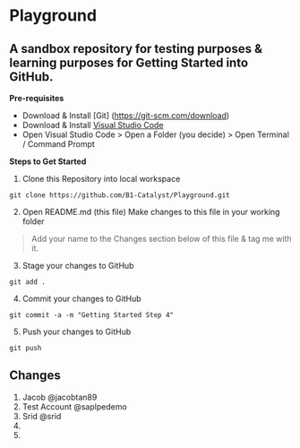 # Playground
## A sandbox repository for testing purposes &amp; learning purposes for Getting Started into GitHub.

**Pre-requisites**
* Download & Install [Git] (https://git-scm.com/download)
* Download & Install [Visual Studio Code](https://code.visualstudio.com/download)
* Open Visual Studio Code > Open a Folder (you decide) > Open Terminal / Command Prompt

**Steps to Get Started**
1. Clone this Repository into local workspace
```
git clone https://github.com/B1-Catalyst/Playground.git
```

2. Open README.md (this file) Make changes to this file in your working folder
> Add your name to the Changes section below of this file &amp; tag me with it.

3. Stage your changes to GitHub
```
git add .
```

4. Commit your changes to GitHub
```
git commit -a -m "Getting Started Step 4"
```

5. Push your changes to GitHub
```
git push
```

## Changes
1. Jacob @jacobtan89
2. Test Account @saplpedemo
3. Srid @srid
4. 
5. 
